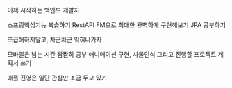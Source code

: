 이제 시작하는 백엔드 개발자

스프링핵심기능 복습하기
RestAPI FM으로 최대한 완벽하게 구현해보기
JPA 공부하기

조급해하지말고, 차근차근 익혀나가자


모바일은 남는 시간 짬짬히 공부
애니매이션 구현, 사물인식
그리고 진행할 프로젝트 계획서 쓰기

애플 진영은 일단 관심만 조금 두고 있기
